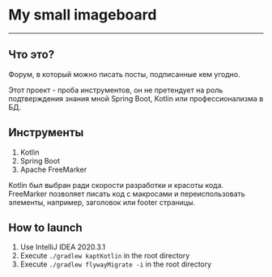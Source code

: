 # My small imageboard
___

## Что это?
Форум, в который можно писать посты, подписанные кем угодно.

Этот проект - проба инструментов, он не претендует на роль подтверждения знания 
мной Spring Boot, Kotlin или профессионализма в БД.
 
## Инструменты   
1) Kotlin
2) Spring Boot
3) Apache FreeMarker

Kotlin был выбран ради скорости разработки и красоты кода. FreeMarker позволяет писать 
код с макросами и переиспользовать элементы, например, заголовок или footer страницы.

## How to launch  
1) Use IntelliJ IDEA 2020.3.1
2) Execute <code>./gradlew kaptKotlin</code> in the root directory
3) Execute `./gradlew flywayMigrate -i` in the root directory 

